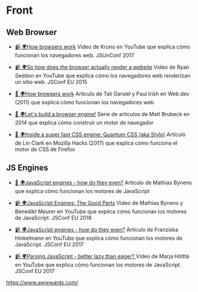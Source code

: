 # Front

## Web Browser

- [📹 🌍How browsers work](https://www.youtube.com/watch?v=0IsQqJ7pwhw)
  Video de Kruno en YouTube que explica cómo funcionan los navegadores web. JSUnConf 2017

- [📹 🌍So how does the browser actually render a website](https://www.youtube.com/watch?v=SmE4OwHztCc)
  Video de Ryan Seddon en YouTube que explica cómo los navegadores web renderizan un sitio web. JSConf EU 2015

- [📖 🌍How browsers work](https://web.dev/articles/howbrowserswork)
  Artículo de Tali Garsiel y Paul Irish en Web.dev (2011) que explica cómo funcionan los navegadores web

- [📖 🌍Let's build a browser engine!](https://limpet.net/mbrubeck/2014/08/08/toy-layout-engine-1.html)
  Serie de artículos de Matt Brubeck en 2014 que explica cómo construir un motor de navegador

- [📖 🌍Inside a super fast CSS engine: Quantum CSS (aka Stylo)](https://hacks.mozilla.org/2017/08/inside-a-super-fast-css-engine-quantum-css-aka-stylo/)
  Artículo de Lin Clark en Mozilla Hacks (2017) que explica cómo funciona el motor de CSS de Firefox

## JS Engines

- [📖 🌍JavaScript engines - how do they even?](https://mathiasbynens.be/notes/shapes-ics)
  Artículo de Mathias Bynens que explica cómo funcionan los motores de JavaScript

- [📹 🌍JavaScript Engines: The Good Parts](https://mathiasbynens.be/notes/shapes-ics)
  Video de Mathias Bynens y Benedikt Meurer en YouTube que explica cómo funcionan los motores de JavaScript. JSConf EU 2018

- [📹 🌍JavaScript engines - how do they even?](https://www.youtube.com/watch?v=p-iiEDtpy6I&t=485s)
  Artículo de Franziska Hinkelmann en YouTube que explica cómo funcionan los motores de JavaScript. JSConf EU 2017

- [📹 🌍Parsing JavaScript - better lazy than eager? ](https://www.youtube.com/watch?v=Fg7niTmNNLg)
  Video de Marja Hölttä en YouTube que explica cómo funcionan los motores de JavaScript. JSConf EU 2017


https://www.awwwards.com/